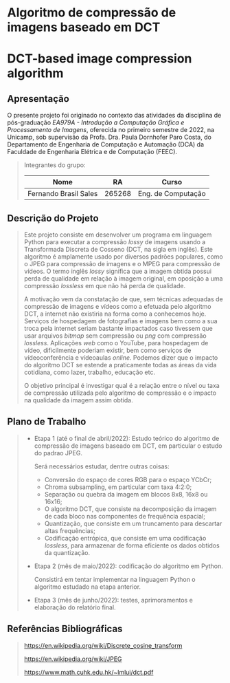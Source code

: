# Algoritmo de compressão de imagens baseado em DCT
# DCT-based image compression algorithm

## Apresentação

O presente projeto foi originado no contexto das atividades da disciplina de pós-graduação *EA979A - Introdução a Computação Gráfica e Processamento de Imagens*, oferecida no primeiro semestre de 2022, na Unicamp, sob supervisão da Profa. Dra. Paula Dornhofer Paro Costa, do Departamento de Engenharia de Computação e Automação (DCA) da Faculdade de Engenharia Elétrica e de Computação (FEEC).

> Integrantes do grupo:
> 
> |Nome  | RA | Curso|
> |--|--|--|
> | Fernando Brasil Sales  | 265268  | Eng. de Computação |


## Descrição do Projeto
> Este projeto consiste em desenvolver um programa em linguagem Python para executar a compressão *lossy* de imagens usando a Transformada Discreta de Cosseno (DCT, na sigla em inglês). Este algoritmo é amplamente usado por diversos padrões populares, como o JPEG para compressão de imagens e o MPEG para compressão de vídeos. O termo inglês *lossy* significa que a imagem obtida possui perda de qualidade em relação à imagem original, em oposição a uma compressão *lossless* em que não há perda de qualidade.
> 
> A motivação vem da constatação de que, sem técnicas adequadas de compressão de imagens e vídeos como a efetuada pelo algoritmo DCT, a internet não existiria na forma como a conhecemos hoje. Serviços de hospedagem de fotografias e imagens bem como a sua troca pela internet seriam bastante impactados caso tivessem que usar arquivos *bitmap* sem compressão ou *png* com compressão *lossless*. Aplicações *web* como o YouTube, para hospedagem de vídeo, dificilmente poderiam existir, bem como serviços de vídeoconferência e vídeoaulas *online*. Podemos dizer que o impacto do algoritmo DCT se estende a praticamente todas as áreas da vida cotidiana, como lazer, trabalho, educação etc.
> 
> O objetivo principal é investigar qual é a relação entre o nível ou taxa de compressão utilizada pelo algoritmo de compressão e o impacto na qualidade da imagem assim obtida.


## Plano de Trabalho
> * Etapa 1 (até o final de abril/2022): Estudo teórico do algoritmo de compressão de imagens baseado em DCT, em particular o estudo do padrao JPEG.
> 
>     Será necessários estudar, dentre outras coisas:
>     - Conversão do espaço de cores RGB para o espaço YCbCr;
>     - Chroma subsampling, em particular com taxa 4:2:0;
>     - Separação ou quebra da imagem em blocos 8x8, 16x8 ou 16x16;
>     - O algoritmo DCT, que consiste na decomposição da imagem de cada bloco nas componentes de frequência espacial;
>     - Quantização, que consiste em um truncamento para descartar altas frequências;
>     - Codificação entrópica, que consiste em uma codificação *lossless*, para armazenar de forma eficiente os dados obtidos da quantização.
>     
> 
> * Etapa 2 (mês de maio/2022): codificação do algoritmo em Python.
> 
>     Consistirá em tentar implementar na linguagem Python o algoritmo estudado na etapa anterior.
>     
> * Etapa 3 (mês de junho/2022): testes, aprimoramentos e elaboração do relatório final.


## Referências Bibliográficas
> https://en.wikipedia.org/wiki/Discrete_cosine_transform
> 
> https://en.wikipedia.org/wiki/JPEG
> 
> https://www.math.cuhk.edu.hk/~lmlui/dct.pdf

